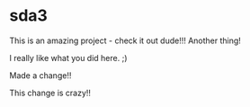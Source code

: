 
# sda3
This is an amazing project - check it out dude!!!
Another thing!

I really like what you did here. ;)

Made a change!!

This change is crazy!!
